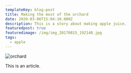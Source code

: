 ```yaml
---
templateKey: blog-post
title: Making the most of the orchard
date: 2020-03-06T15:04:10.000Z
description: This is a story about making apple juice.
featuredpost: true
featuredimage: /img/img_20170815_192148.jpg
tags:
  - apple
---
```

![orchard](/img/chemex.jpg)

This is an article.